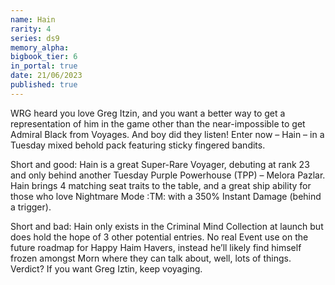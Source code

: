 ```yaml
---
name: Hain
rarity: 4
series: ds9
memory_alpha:
bigbook_tier: 6
in_portal: true
date: 21/06/2023
published: true
---
```


WRG heard you love Greg Itzin, and you want a better way to get a representation of him in the game other than the near-impossible to get Admiral Black from Voyages.  And boy did they listen!  Enter now – Hain – in a Tuesday mixed behold pack featuring sticky fingered bandits.

Short and good: Hain is a great Super-Rare Voyager, debuting at rank 23 and only behind another Tuesday Purple Powerhouse (TPP) – Melora Pazlar.  Hain brings 4 matching seat traits to the table, and a great ship ability for those who love Nightmare Mode :TM: with a 350% Instant Damage (behind a trigger).

Short and bad: Hain only exists in the Criminal Mind Collection at launch but does hold the hope of 3 other potential entries.   No real Event use on the future roadmap for Happy Haim Havers, instead he’ll likely find himself frozen amongst Morn where they can talk about, well, lots of things.
Verdict? If you want Greg Iztin, keep voyaging.
